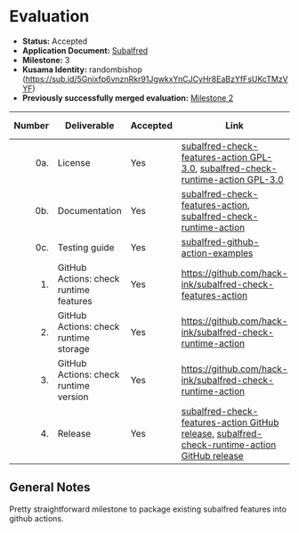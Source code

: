 # Evaluation



- **Status:** Accepted
- **Application Document:** [Subalfred](https://github.com/w3f/Grants-Program/blob/master/applications/subalfred.md)
- **Milestone:** 3
- **Kusama Identity:** randombishop (https://sub.id/5Gnixfp6vnznRkr91JgwkxYnCJCyHr8EaBzYfFsUKcTMzVYF)
- **Previously successfully merged evaluation:** [Milestone 2](https://github.com/w3f/Grant-Milestone-Delivery/blob/master/evaluations/subalfred_2_alxs.md)


| Number | Deliverable                            | Accepted | Link                                                                                                                                                                                                                                             | Evaluation Notes |
|-------:|----------------------------------------|----------|--------------------------------------------------------------------------------------------------------------------------------------------------------------------------------------------------------------------------------------------------|------------------|
|    0a. | License                                | Yes      | [subalfred-check-features-action GPL-3.0](https://github.com/hack-ink/subalfred-check-features-action/blob/main/LICENSE), [subalfred-check-runtime-action GPL-3.0](https://github.com/hack-ink/subalfred-check-runtime-action/blob/main/LICENSE) | OK               |
|    0b. | Documentation                          | Yes      | [subalfred-check-features-action](https://github.com/hack-ink/subalfred-check-features-action/blob/main/README.md), [subalfred-check-runtime-action](https://github.com/hack-ink/subalfred-check-runtime-action/blob/main/README.md)             | OK               |
|    0c. | Testing guide                          | Yes      | [subalfred-github-action-examples](https://github.com/hack-ink/subalfred-github-action-examples)                                                                                                                                                 | OK               |
|     1. | GitHub Actions: check runtime features | Yes      | https://github.com/hack-ink/subalfred-check-features-action                                                                                                                                                                                      | OK               |
|     2. | GitHub Actions: check runtime storage  | Yes      | https://github.com/hack-ink/subalfred-check-runtime-action                                                                                                                                                                                       | OK               |
|     3. | GitHub Actions: check runtime version  | Yes      | https://github.com/hack-ink/subalfred-check-runtime-action                                                                                                                                                                                       | OK               |
|     4. | Release                                | Yes      | [subalfred-check-features-action GitHub release](https://github.com/marketplace/actions/subalfred-check-features-action), [subalfred-check-runtime-action GitHub release](https://github.com/marketplace/actions/subalfred-check-runtime-action) | OK               |


## General Notes

Pretty straightforward milestone to package existing subalfred features into github actions.